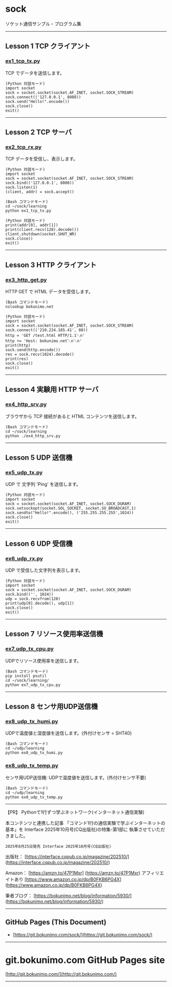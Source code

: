 # sock
ソケット通信サンプル・プログラム集

----------------------------------------------------------------
## Lesson 1 TCP クライアント

### [ex1_tcp_tx.py](learning/ex1_tcp_tx.py)  
TCP でデータを送信します。  

	(Python 対話モード)
	import socket
	sock = socket.socket(socket.AF_INET, socket.SOCK_STREAM)
	sock.connect(('127.0.0.1', 8080))
	sock.send("Hello!".encode())
	sock.close()
	exit()

----------------------------------------------------------------
## Lesson 2 TCP サーバ

### [ex2_tcp_rx.py](learning/ex2_tcp_rx.py)  
TCP データを受信し、表示します。  

	(Python 対話モード)
	import socket
	sock = socket.socket(socket.AF_INET, socket.SOCK_STREAM)
	sock.bind(('127.0.0.1', 8080))
	sock.listen(1)
	(client, addr) = sock.accept()

	(Bash コマンドモード)
	cd ~/sock/learning
	python ex1_tcp_tx.py

	(Python 対話モード)
	print(addr[0], addr[1])
	print(client.recv(128).decode())
	client.shutdown(socket.SHUT_WR)
	sock.close()
	exit()

----------------------------------------------------------------
## Lesson 3 HTTP クライアント

### [ex3_http_get.py](learning/ex3_http_get.py)  
HTTP GET で HTML データを受信します。  

	(Bash コマンドモード)
	nslookup bokunimo.net

	(Python 対話モード)
	import socket
	sock = socket.socket(socket.AF_INET, socket.SOCK_STREAM)
	sock.connect(('210.224.185.41', 80))
	http = 'GET /test.html HTTP/1.1＼n'
	http += 'Host: bokunimo.net＼n＼n'
	print(http)
	sock.send(http.encode())
	res = sock.recv(1024).decode()
	print(res)
	sock.close()
	exit()

----------------------------------------------------------------
## Lesson 4 実験用 HTTP サーバ

### [ex4_http_srv.py](learning/ex4_http_srv.py)  
ブラウザから TCP 接続があると HTML コンテンツを送信します。  

	(Bash コマンドモード)
	cd ~/sock/learning
	python ./ex4_http_srv.py

----------------------------------------------------------------
## Lesson 5 UDP 送信機

### [ex5_udp_tx.py](learning/ex5_udp_tx.py)  
UDP で 文字列 'Ping' を送信します。  

	(Python 対話モード)
	import socket
	sock = socket.socket(socket.AF_INET, socket.SOCK_DGRAM)
	sock.setsockopt(socket.SOL_SOCKET, socket.SO_BROADCAST,1)
	sock.sendto("Hello!".encode(), ('255.255.255.255',1024))
	sock.close()
	exit()

----------------------------------------------------------------
## Lesson 6 UDP 受信機

### [ex6_udp_rx.py](learning/ex6_udp_rx.py)  
UDP で受信した文字列を表示します。  

	(Python 対話モード)
	import socket
	sock = socket.socket(socket.AF_INET, socket.SOCK_DGRAM)
	sock.bind(('', 1024))
	udp = sock.recvfrom(128)
	print(udp[0].decode(), udp[1])
	sock.close()
	exit()

----------------------------------------------------------------
## Lesson 7 リソース使用率送信機

### [ex7_udp_tx_cpu.py](learning/ex7_udp_tx_cpu.py)  
UDPでリソース使用率を送信します。  

	(Bash コマンドモード)
	pip install psutil
	cd ~/sock/learning/
	python ex7_udp_tx_cpu.py

----------------------------------------------------------------
## Lesson 8 センサ用UDP送信機

### [ex8_udp_tx_humi.py](learning/ex8_udp_tx_humi.py)  
UDPで温度値と湿度値を送信します。(外付けセンサ = SHT40)  

	(Bash コマンドモード)
	cd ~/udp/learning
	python ex8_udp_tx_humi.py

### [ex8_udp_tx_temp.py](learning/ex8_udp_tx_temp.py)  
センサ用UDP送信機: UDPで温度値を送信します。(外付けセンサ不要)  

	(Bash コマンドモード)
	cd ~/udp/learning
	python ex8_udp_tx_temp.py

----------------------------------------------------------------
【PR】 Pythonで1行ずつ学ぶネットワーク(インターネット通信実験)

本コンテンツと連携した記事
「コマンド1行の通信実験で学ぶインターネットの基本」を
Interface 2025年10月号(CQ出版社)の特集-第1部に
執筆させていただきました。  

	2025年8月25日発売 Interface 2025年10月号(CQ出版社)

出版社：
[https://interface.cqpub.co.jp/magazine/202510/]
(https://interface.cqpub.co.jp/magazine/202510/)

Amazon：
[https://amzn.to/47P1Mxr]
(https://amzn.to/47P1Mxr) アフィリエイトあり
[https://www.amazon.co.jp/dp/B0FKB6PG4X]
(https://www.amazon.co.jp/dp/B0FKB6PG4X)

筆者ブログ：
[https://bokunimo.net/blog/information/5930/]
(https://bokunimo.net/blog/information/5930/)

----------------------------------------------------------------
## GitHub Pages (This Document)
* [https://git.bokunimo.com/sock/](https://git.bokunimo.com/sock/)  

----------------------------------------------------------------
# git.bokunimo.com GitHub Pages site
[http://git.bokunimo.com/](http://git.bokunimo.com/)  

----------------------------------------------------------------
